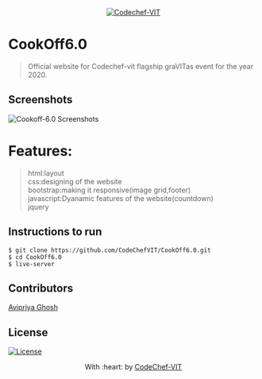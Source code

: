 <p align="center"><a href="https://www.codechefvit.com" target="_blank"><img src="https://s3.amazonaws.com/codechef_shared/sites/all/themes/abessive/logo-3.png" title="CodeChef-VIT" alt="Codechef-VIT"></a>
</p>

# CookOff6.0

> Official website for Codechef-vit  flagship graVITas event for the year 2020.

## Screenshots
<img src="https://github.com/avighosh19/CookOff6.0/blob/master/images/CookOff.png" alt="Cookoff-6.0 Screenshots">





 # Features:
> html:layout<br>
> css:designing of the website<br>
> bootstrap:making it responsive(image grid,footer)<br>
> javascript:Dyanamic features of the website(countdown)<br>
> jquery

## Instructions to run

```
$ git clone https://github.com/CodeChefVIT/CookOff6.0.git
$ cd CookOff6.0
$ live-server
```

## Contributors
<a href="https://github.com/avighosh19">Avipriya Ghosh</a>

## License
[![License](http://img.shields.io/:license-mit-blue.svg?style=flat-square)](http://badges.mit-license.org)

<p align="center">
	With :heart: by <a href="https://www.codechefvit.com" target="_blank">CodeChef-VIT</a>
</p>

